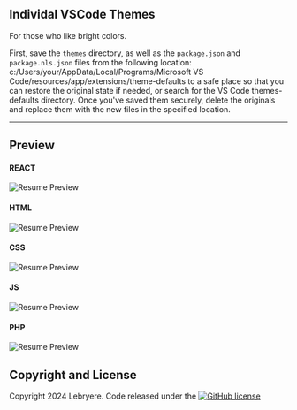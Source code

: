 ## Individal VSCode Themes

For those who like bright colors.

First, save the  `themes` directory, as well as the `package.json` and `package.nls.json` files from the following location: c:/Users/your/AppData/Local/Programs/Microsoft VS Code/resources/app/extensions/theme-defaults to a safe place so that you can restore the original state if needed, or search for the VS Code themes-defaults directory. Once you've saved them securely, delete the originals and replace them with the new files in the specified location.

---
## Preview
#### REACT

![Resume Preview](assets/theme-individual-react.png)
#### HTML

![Resume Preview](assets/theme-individual-html.png)
#### CSS

![Resume Preview](assets/theme-individual-css.png)
#### JS

![Resume Preview](assets/theme-individual-js.png)
#### PHP

![Resume Preview](assets/theme-individual-php.png)

## Copyright and License

Copyright 2024 Lebryere. Code released under the [![GitHub license](https://img.shields.io/badge/licence-MIT-green%3F%26style%3Dplastic?style=plastic)](https://raw.githubusercontent.com/LeBryere/Hello-balcsi/master/LICENCE)

